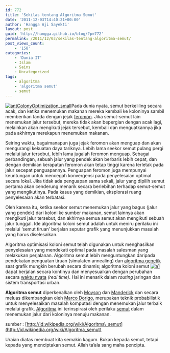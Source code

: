 ```yaml
---
id: 772
title: 'Sekilas tentang Algoritma Semut'
date: '2011-12-03T14:40:21+00:00'
author: 'Hangga Aji Sayekti'
layout: post
guid: 'http://hangga.github.io/blog/?p=772'
permalink: /2011/12/03/sekilas-tentang-algoritma-semut/
post_views_count:
    - '158'
categories:
    - 'Dunia IT'
    - Islam
    - Sains
    - Uncategorized
tags:
    - algoritma
    - 'algoritma semut'
    - semut
---
```


[![](http://hangga.github.io/blog/wp-content/uploads/2011/12/antColonyOptimization_small.png "antColonyOptimization_small")](http://hangga.github.io/blog/wp-content/uploads/2011/12/antColonyOptimization_small.png)Pada dunia nyata, semut berkeliling secara acak, dan ketika menemukan makanan mereka kembali ke koloninya sambil memberikan tanda dengan jejak [feromon](http://id.wikipedia.org/wiki/Feromon "Feromon"). Jika semut-semut lain menemukan jalur tersebut, mereka tidak akan bepergian dengan acak lagi, melainkan akan mengikuti jejak tersebut, kembali dan menguatkannya jika pada akhirnya merekapun menemukan makanan.

Seiring waktu, bagaimanapun juga jejak feromon akan menguap dan akan mengurangi kekuatan daya tariknya. Lebih lama seekor semut pulang pergi melalui jalur tersebut, lebih lama jugalah feromon menguap. Sebagai perbandingan, sebuah jalur yang pendek akan berbaris lebih cepat, dan dengan demikian kerapatan feromon akan tetap tinggi karena terletak pada jalur secepat penguapannya. Penguapan feromon juga mempunyai keuntungan untuk mencegah konvergensi pada penyelesaian optimal secara lokal. Jika tidak ada penguapan sama sekali, jalur yang dipilih semut pertama akan cenderung menarik secara berlebihan terhadap semut-semut yang mengikutinya. Pada kasus yang demikian, eksplorasi ruang penyelesaian akan terbatasi.

Oleh karena itu, ketika seekor semut menemukan jalur yang bagus (jalur yang pendek) dari koloni ke sumber makanan, semut lainnya akan mengikuti jalur tersebut, dan akhirnya semua semut akan mengikuti sebuah jalur tunggal. Ide algoritma koloni semut adalah untuk meniru perilaku ini melalui ‘semut tiruan’ berjalan seputar grafik yang menunjukkan masalah yang harus diselesaikan.

Algoritma optimisasi koloni semut telah digunakan untuk menghasilkan penyelesaian yang mendekati optimal pada masalah salesman yang melakukan perjalanan. Algoritma semut lebih menguntungkan daripada pendekatan penguatan tiruan (simulaten annealing) dan [algoritma genetik](http://id.wikipedia.org/wiki/Algoritma_Genetik "Algoritma Genetik") saat grafik mungkin berubah secara dinamis; algoritma koloni semut [![](http://hangga.github.io/blog/wp-content/uploads/2011/12/a1.png "a1")](http://hangga.github.io/blog/wp-content/uploads/2011/12/a1.png)dapat berjalan secara kontinyu dan menyesuaikan dengan perubahan secara [waktu nyata](http://id.wikipedia.org/wiki/Waktu_nyata "Waktu nyata") *(real time)*. Hal ini menarik dalam *routing* jaringan dan sistem transportasi urban.

**Algoritma semut** diperkenalkan oleh [Moyson](http://id.wikipedia.org/w/index.php?title=Moyson&action=edit&redlink=1 "Moyson (halaman belum tersedia)") dan [Manderick](http://id.wikipedia.org/w/index.php?title=Manderick&action=edit&redlink=1 "Manderick (halaman belum tersedia)") dan secara meluas dikembangkan oleh [Marco Dorigo](http://id.wikipedia.org/w/index.php?title=Marco_Dorigo&action=edit&redlink=1 "Marco Dorigo (halaman belum tersedia)"), merupakan teknik probabilistik untuk menyelesaikan masalah komputasi dengan menemukan jalur terbaik melalui grafik. [Algoritma](http://id.wikipedia.org/wiki/Algoritma "Algoritma") ini terinspirasi oleh perilaku [semut](http://id.wikipedia.org/wiki/Semut "Semut") dalam menemukan jalur dari koloninya menuju makanan.

sumber : [http://id.wikipedia.org/wiki/Algoritma\_semut](http://id.wikipedia.org/wiki/Algoritma_semut)

Uraian diatas membuat kita semakin kagum. Bukan kepada semut, tetapi kepada yang menciptakan semut. Allah ta’ala sang maha pencipta.